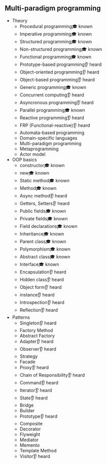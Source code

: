## Multi-paradigm programming
- Theory
  - Procedural programming🎓 known
  - Imperative programming🎓 known
  - Structured programming🎓 known
  - Non-structured programming🎓 known
  - Functional programming🎓 known
  - Prototype-based programming👂 heard
  - Object-oriented programming👂 heard
  - Object-based programming👂 heard
  - Generic programming🎓 known
  - Concurrent computing👂 heard
  - Asyncronous programming👂 heard
  - Parallel programming🎓 known
  - Reactive programming👂 heard
  - FRP (Functional-reactive)👂 heard
  - Automata-based programming
  - Domain-specific languages
  - Multi-paradigm programming
  - Metaprogramming
  - Actor model
- OOP basics
  - constructor🎓 known
  - new🎓 known
  - Static method🎓 known
  - Method🎓 known
  - Async method👂 heard
  - Getters, Setters👂 heard
  - Public fields🎓 known
  - Private fields🎓 known
  - Field declarations🎓 known
  - Inheritance🎓 known
  - Parent class🎓 known
  - Polymorphism🎓 known
  - Abstract class🎓 known
  - Interface🎓 known
  - Encapsulation👂 heard
  - Hidden class👂 heard
  - Object form👂 heard
  - instance👂 heard
  - Introspection👂 heard
  - Reflection👂 heard
- Patterns
  - Singleton👂 heard
  - Factory Method
  - Abstract Factory
  - Adapter👂 heard
  - Observer👂 heard
  - Strategy
  - Facade
  - Proxy👂 heard
  - Chain of Responsibility👂 heard
  - Command👂 heard
  - Iterator👂 heard
  - State👂 heard
  - Bridge
  - Builder
  - Prototype👂 heard
  - Composite
  - Decorator
  - Flyweight
  - Mediator
  - Memento
  - Template Method
  - Visitor👂 heard
